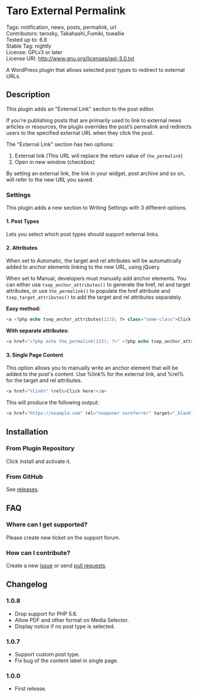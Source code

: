 # Taro External Permalink


Tags: notification, news, posts, permalink, url  
Contributors: tarosky, Takahashi_Fumiki, tswallie  
Tested up to: 6.8  
Stable Tag: nightly  
License: GPLv3 or later  
License URI: http://www.gnu.org/licenses/gpl-3.0.txt

A WordPress plugin that allows selected post types to redirect to external URLs.

## Description

This plugin adds an "External Link" section to the post editor.

If you're publishing posts that are primarily used to link to external news articles or resources, the plugin overrides the post’s permalink and redirects users to the specified external URL when they click the post.

The "External Link" section has two options:

1. External link (This URL will replace the return value of `the_permalink`)
2. Open in new window (checkbox)

By setting an external link, the link in your widget, post archive and so on, will refer to the new URL you saved.

### Settings

This plugin adds a new section to Writing Settings with 3 different options.

#### 1. Post Types

Lets you select which post types should support external links.

#### 2. Attributes

When set to Automatic, the target and rel attributes will be automatically added to anchor elements linking to the new URL, using jQuery.

When set to Manual, developers must manually add anchor elements. You can either use `tsep_anchor_attributes()` to generate the href, rel and target attributes, or use `the_permalink()` to populate the href attribute and `tsep_target_attributes()` to add the target and rel attributes separately.

**Easy method:**
```php
<a <?php echo tsep_anchor_attributes(123); ?> class="some-class">Click here!</a>
```

**With separate attributes:**
```php
<a href="<?php echo the_permalink(123); ?>" <?php echo tsep_anchor_attributes(123); ?> class="some-class">Click here!</a>
```

#### 3. Single Page Content

This option allows you to manually write an anchor element that will be added to the post's content. Use %link% for the external link, and %rel% for the target and rel attributes.

```php
<a href="%link%" %rel%>Click here!</a>
```

This will produce the following output:

```php
<a href="https://example.com" rel="noopener noreferrer" target="_blank">Click here!</a>
```

## Installation

### From Plugin Repository

Click install and activate it.

### From GitHub

See [releases](https://github.com/tarosky/taro-external-permalink/releases).

## FAQ

### Where can I get supported?

Please create new ticket on the support forum.

### How can I contribute?

Create a new [issue](https://github.com/tarosky/taro-external-permalink/issues) or send [pull requests](https://github.com/tarosky/taro-external-permalink/pulls).

## Changelog

### 1.0.8

* Drop support for PHP 5.6.
* Allow PDF and other format on Media Selector.
* Display notice if no post type is selected.

### 1.0.7

* Support custom post type.
* Fix bug of the content label in single page.

### 1.0.0

* First release.
